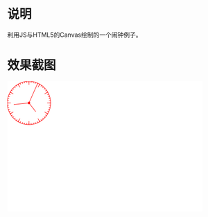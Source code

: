# 说明
利用JS与HTML5的Canvas绘制的一个闹钟例子。
# 效果截图
![效果截图](https://github.com/caryyu/clock/blob/master/clock.png)
